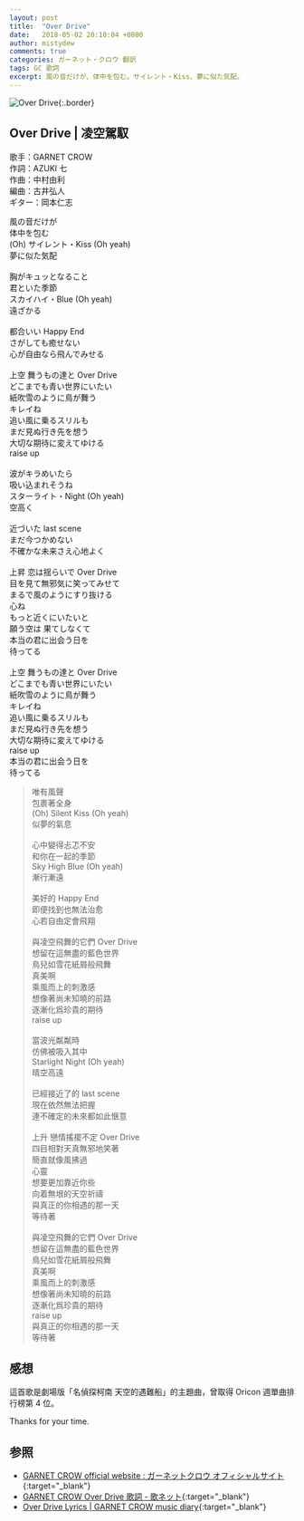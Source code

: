 ```yaml
---
layout: post
title:  "Over Drive"
date:   2018-05-02 20:10:04 +0800
author: mistydew
comments: true
categories: ガーネット・クロウ 翻訳
tags: GC 歌詞
excerpt: 風の音だけが、体中を包む。サイレント・Kiss、夢に似た気配。
---
```

![Over Drive](https://raw.githubusercontent.com/mistydew/gc2/master/cover/single/SG31_Over%20Drive.jpg){:.border}

## Over Drive | 凌空駕馭

歌手：GARNET CROW<br>
作詞：AZUKI 七<br>
作曲：中村由利<br>
編曲：古井弘人<br>
ギター：岡本仁志

<div class="lyric-original">
<p>
風の音だけが<br>
体中を包む<br>
(Oh) サイレント・Kiss (Oh yeah)<br>
夢に似た気配<br>
<br>
胸がキュッとなること<br>
君といた季節<br>
スカイハイ・Blue (Oh yeah)<br>
遠ざかる<br>
<br>
都合いい Happy End<br>
さがしても癒せない<br>
心が自由なら飛んでみせる<br>
<br>
上空 舞うもの達と Over Drive<br>
どこまでも青い世界にいたい<br>
紙吹雪のように鳥が舞う<br>
キレイね<br>
追い風に乗るスリルも<br>
まだ見ぬ行き先を想う<br>
大切な期待に変えてゆける<br>
raise up<br>
<br>
波がキラめいたら<br>
吸い込まれそうね<br>
スターライト・Night (Oh yeah)<br>
空高く<br>
<br>
近づいた last scene<br>
まだ今つかめない<br>
不確かな未来さえ心地よく<br>
<br>
上昇 恋は揺らいで Over Drive<br>
目を見て無邪気に笑ってみせて<br>
まるで風のようにすり抜ける<br>
心ね<br>
もっと近くにいたいと<br>
願う空は 果てしなくて<br>
本当の君に出会う日を<br>
待ってる<br>
<br>
上空 舞うもの達と Over Drive<br>
どこまでも青い世界にいたい<br>
紙吹雪のように鳥が舞う<br>
キレイね<br>
追い風に乗るスリルも<br>
まだ見ぬ行き先を想う<br>
大切な期待に変えてゆける<br>
raise up<br>
本当の君に出会う日を<br>
待ってる
</p>
</div>

<div class="lyric-translation">
<blockquote>
唯有風聲<br>
包裹著全身<br>
(Oh) Silent Kiss (Oh yeah)<br>
似夢的氣息<br>
<br>
心中變得忐忑不安<br>
和你在一起的季節<br>
Sky High Blue (Oh yeah)<br>
漸行漸遠<br>
<br>
美好的 Happy End<br>
即便找到也無法治愈<br>
心若自由定會飛翔<br>
<br>
與凌空飛舞的它們 Over Drive<br>
想留在這無盡的藍色世界<br>
鳥兒如雪花紙屑般飛舞<br>
真美啊<br>
乘風而上的刺激感<br>
想像著尚未知曉的前路<br>
逐漸化爲珍貴的期待<br>
raise up<br>
<br>
當波光粼粼時<br>
仿佛被吸入其中<br>
Starlight Night (Oh yeah)<br>
晴空高遠<br>
<br>
已經接近了的 last scene<br>
現在依然無法把握<br>
連不確定的未來都如此愜意<br>
<br>
上升 戀情搖擺不定 Over Drive<br>
四目相對天真無邪地笑著<br>
簡直就像風拂過<br>
心靈<br>
想要更加靠近你些<br>
向着無垠的天空祈禱<br>
與真正的你相遇的那一天<br>
等待著<br>
<br>
與凌空飛舞的它們 Over Drive<br>
想留在這無盡的藍色世界<br>
鳥兒如雪花紙屑般飛舞<br>
真美啊<br>
乘風而上的刺激感<br>
想像著尚未知曉的前路<br>
逐漸化爲珍貴的期待<br>
raise up<br>
與真正的你相遇的那一天<br>
等待著
</blockquote>
</div>

## 感想

這首歌是劇場版「名偵探柯南 天空的遇難船」的主題曲，曾取得 Oricon 週單曲排行榜第 4 位。

Thanks for your time.

## 参照

* [GARNET CROW official website : ガーネットクロウ オフィシャルサイト](http://www.garnetcrow.com){:target="_blank"}
* [GARNET CROW Over Drive 歌詞 - 歌ネット](https://www.uta-net.com/song/93464){:target="_blank"}
* [Over Drive Lyrics \| GARNET CROW music diary](https://mistydew.github.io/gc/lyrics/original/Over%20Drive.html){:target="_blank"}
